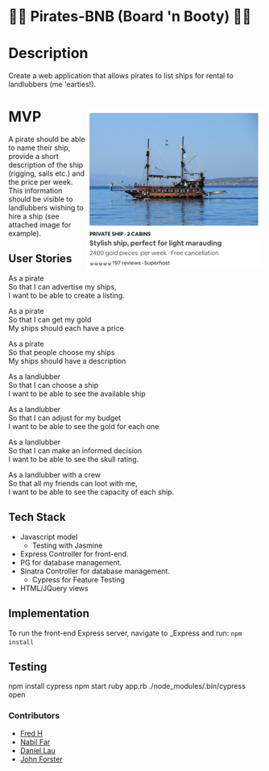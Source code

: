 # :ocean::ocean: Pirates-BNB (Board 'n Booty) :ocean::ocean:

# Description
Create a web application that allows pirates to list ships for rental to landlubbers (me 'earties!).

# MVP <img align="right" src="./img/screengrab2.png" width="350" />

A pirate should be able to name their ship, provide a short description of the ship (rigging, sails etc.) and the price per week. This information should be visible to landlubbers wishing to hire a ship (see attached image for example).

## User Stories

   As a pirate  
   So that I can advertise my ships,    
   I want to be able to create a listing.  

   As a pirate  
   So that I can get my gold  
   My ships should each have a price  

   As a pirate  
   So that people choose my ships  
   My ships should have a description  

   As a landlubber  
   So that I can choose a ship  
   I want to be able to see the available ship  

   As a landlubber  
   So that I can adjust for my budget  
   I want to be able to see the gold for each one  

   As a landlubber  
   So that I can make an informed decision  
   I want to be able to see the skull rating.  

   As a landlubber with a crew  
   So that all my friends can loot with me,  
   I want to be able to see the capacity of each ship.  

## Tech Stack
* Javascript model
  * Testing with Jasmine
* Express Controller for front-end.
* PG for database management.
* Sinatra Controller for database management.
  * Cypress for Feature Testing
* HTML/JQuery views

## Implementation
To run the front-end Express server, navigate to \_Express and run: `npm install`

## Testing
npm install cypress
npm start
ruby app.rb
./node_modules/.bin/cypress open

### Contributors
* [Fred H](https://github.com/archmagos)
* [Nabil Far](https://github.com/bilfar)
* [Daniel Lau](https://github.com/dct-lau17)
* [John Forster](https://github.com/JohnForster)
